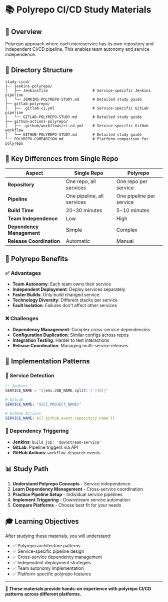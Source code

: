 # 📚 Polyrepo CI/CD Study Materials

## 🎯 Overview

Polyrepo approach where each microservice has its own repository and independent CI/CD pipeline. This enables team autonomy and service independence.

## 📁 Directory Structure

```
study-cicd/
├── jenkins-polyrepo/
│   ├── Jenkinsfile                    # Service-specific Jenkins pipeline
│   └── JENKINS-POLYREPO-STUDY.md      # Detailed study guide
├── gitlab-polyrepo/
│   ├── .gitlab-ci.yml                 # Service-specific GitLab pipeline
│   └── GITLAB-POLYREPO-STUDY.md       # Detailed study guide
├── github-actions-polyrepo/
│   ├── .github/workflows/ci-cd.yml    # Service-specific GitHub workflow
│   └── GITHUB-POLYREPO-STUDY.md       # Detailed study guide
└── POLYREPO-COMPARISON.md             # Platform comparison for polyrepo
```

## 🔄 Key Differences from Single Repo

| Aspect | Single Repo | Polyrepo |
|--------|-------------|----------|
| **Repository** | One repo, all services | One repo per service |
| **Pipeline** | One pipeline, all services | One pipeline per service |
| **Build Time** | 20-30 minutes | 5-10 minutes |
| **Team Independence** | Low | High |
| **Dependency Management** | Simple | Complex |
| **Release Coordination** | Automatic | Manual |

## 🚀 Polyrepo Benefits

### ✅ Advantages
- **Team Autonomy**: Each team owns their service
- **Independent Deployment**: Deploy services separately
- **Faster Builds**: Only build changed service
- **Technology Diversity**: Different stacks per service
- **Fault Isolation**: Failures don't affect other services

### ❌ Challenges
- **Dependency Management**: Complex cross-service dependencies
- **Configuration Duplication**: Similar configs across repos
- **Integration Testing**: Harder to test interactions
- **Release Coordination**: Managing multi-service releases

## 🔧 Implementation Patterns

### 🎯 Service Detection
```groovy
// Jenkins
SERVICE_NAME = "${env.JOB_NAME.split('/')[0]}"
```
```yaml
# GitLab
SERVICE_NAME: "${CI_PROJECT_NAME}"
```
```yaml
# GitHub Actions
SERVICE_NAME: ${{ github.event.repository.name }}
```

### 🔄 Dependency Triggering
- **Jenkins**: `build job: 'downstream-service'`
- **GitLab**: Pipeline triggers via API
- **GitHub Actions**: `workflow_dispatch` events

## 📊 Study Path

1. **Understand Polyrepo Concepts** - Service independence
2. **Learn Dependency Management** - Cross-service coordination
3. **Practice Pipeline Setup** - Individual service pipelines
4. **Implement Triggering** - Downstream service automation
5. **Compare Platforms** - Choose best fit for your needs

## 🎓 Learning Objectives

After studying these materials, you will understand:
- ✅ Polyrepo architecture patterns
- ✅ Service-specific pipeline design
- ✅ Cross-service dependency management
- ✅ Independent deployment strategies
- ✅ Team autonomy implementation
- ✅ Platform-specific polyrepo features

---

**🎯 These materials provide hands-on experience with polyrepo CI/CD patterns across different platforms.**
